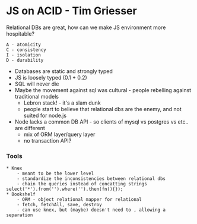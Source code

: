 # JS on ACID - Tim Griesser
Relational DBs are great, how can we make JS environment more hospitable?

    A - atomicity
    C - consistency
    I - isolation
    D - durability

* Databases are static and strongly typed
* JS is loosely typed (0.1 + 0.2)
* SQL will never die
* Maybe the movement against sql was cultural - people rebelling against traditional models
    - Lebron stack! - it's a slam dunk
    - people start to believe that relational dbs are the enemy, and not suited for node.js
* Node lacks a common DB API - so clients of mysql vs postgres vs etc.. are different
    - mix of ORM layer/query layer
    - no transaction API?

### Tools
    * Knex
        - meant to be the lower level
        - standardize the inconsistencies between relational dbs
        - chain the queries instead of concatting strings select('*').from('').where('').then(fn(){});
    * Bookshelf
        - ORM - object relational mapper for relational
        - fetch, fetchAll, save, destroy
        - can use knex, but (maybe) doesn't need to , allowing a separation

